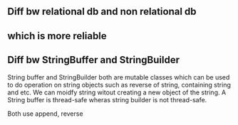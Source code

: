 ## Diff bw relational db and non relational db



## which is more reliable 


## Diff bw StringBuffer and StringBuilder 
String buffer and StringBuilder both are mutable classes which can be used to do operation on string objects such as 
reverse of string, containing string and etc. We can moidfy string witout creating a new object of the string. A String
buffer is thread-safe wheras string builder is not thread-safe. 

Both use append, reverse 

